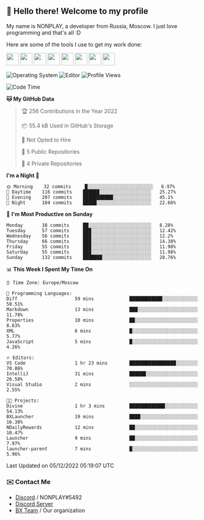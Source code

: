 ## :wave: Hello there! Welcome to my profile

My name is NONPLAY, a developer from Russia, Moscow. I just love programming and that's all :D

Here are some of the tools I use to get my work done:

<kbd><img height="32" src="https://img.icons8.com/color/2x/visual-studio-code-2019.png"></kbd>
<kbd><img height="32" src="https://img.icons8.com/color/2x/linux.png"></kbd>
<kbd><img height="32" src="https://img.icons8.com/fluent/2x/console.png"></kbd>
<kbd><img height="32" src="https://img.icons8.com/color/2x/open-source.png"></kbd>
<kbd><img height="32" src="https://img.icons8.com/color/2x/git.png"></kbd>
<kbd><img height="32" src="https://img.icons8.com/color/2x/nginx.png"></kbd>
<a href="?#gh-light-mode-only"><kbd><img height="32" src="https://img.icons8.com/metro/2x/mysql.png"></kbd></a>
<a href="?#gh-dark-mode-only"><kbd><img height="32" src="https://img.icons8.com/FFFFFF/metro/2x/mysql.png"></kbd></a>

![Operating System](https://img.shields.io/badge/OS-Windows%2010%20Pro-informational?style=for-the-badge&logo=Windows&logoColor=white&color=007ec6)
![Editor](https://img.shields.io/badge/Editor-VS%20Code-informational?style=for-the-badge&logo=Visual%20Studio%20Code&logoColor=white&color=007ec6)
![Profile Views](https://komarev.com/ghpvc/?username=NONPLAYT&color=blue&style=for-the-badge)

<!--START_SECTION:waka-->
![Code Time](http://img.shields.io/badge/Code%20Time-13%20hrs%2050%20mins-blue)

**🐱 My GitHub Data** 

> 🏆 256 Contributions in the Year 2022
 > 
> 📦 55.4 kB Used in GitHub's Storage 
 > 
> 🚫 Not Opted to Hire
 > 
> 📜 5 Public Repositories 
 > 
> 🔑 4 Private Repositories  
 > 
**I'm a Night 🦉** 

```text
🌞 Morning    32 commits     █░░░░░░░░░░░░░░░░░░░░░░░░   6.97% 
🌆 Daytime    116 commits    ██████░░░░░░░░░░░░░░░░░░░   25.27% 
🌃 Evening    207 commits    ███████████░░░░░░░░░░░░░░   45.1% 
🌙 Night      104 commits    █████░░░░░░░░░░░░░░░░░░░░   22.66%

```
📅 **I'm Most Productive on Sunday** 

```text
Monday       38 commits     ██░░░░░░░░░░░░░░░░░░░░░░░   8.28% 
Tuesday      57 commits     ███░░░░░░░░░░░░░░░░░░░░░░   12.42% 
Wednesday    56 commits     ███░░░░░░░░░░░░░░░░░░░░░░   12.2% 
Thursday     66 commits     ███░░░░░░░░░░░░░░░░░░░░░░   14.38% 
Friday       55 commits     ███░░░░░░░░░░░░░░░░░░░░░░   11.98% 
Saturday     55 commits     ███░░░░░░░░░░░░░░░░░░░░░░   11.98% 
Sunday       132 commits    ███████░░░░░░░░░░░░░░░░░░   28.76%

```


📊 **This Week I Spent My Time On** 

```text
⌚︎ Time Zone: Europe/Moscow

💬 Programming Languages: 
Diff                     59 mins             ████████████░░░░░░░░░░░░░   50.51% 
Markdown                 13 mins             ███░░░░░░░░░░░░░░░░░░░░░░   11.78% 
Properties               10 mins             ██░░░░░░░░░░░░░░░░░░░░░░░   8.63% 
XML                      6 mins              █░░░░░░░░░░░░░░░░░░░░░░░░   5.77% 
JavaScript               5 mins              █░░░░░░░░░░░░░░░░░░░░░░░░   4.26%

🔥 Editors: 
VS Code                  1 hr 23 mins        █████████████████░░░░░░░░   70.86% 
IntelliJ                 31 mins             ██████░░░░░░░░░░░░░░░░░░░   26.58% 
Visual Studio            2 mins              ░░░░░░░░░░░░░░░░░░░░░░░░░   2.55%

🐱‍💻 Projects: 
Divine                   1 hr 3 mins         █████████████░░░░░░░░░░░░   54.13% 
BXLauncher               19 mins             ████░░░░░░░░░░░░░░░░░░░░░   16.38% 
NDailyRewards            12 mins             ██░░░░░░░░░░░░░░░░░░░░░░░   10.47% 
Launcher                 9 mins              ██░░░░░░░░░░░░░░░░░░░░░░░   7.97% 
launcher-parent          7 mins              █░░░░░░░░░░░░░░░░░░░░░░░░   5.96%

```


 Last Updated on 05/12/2022 05:19:07 UTC
<!--END_SECTION:waka-->

### ✉️ Contact Me

- [Discord](https://discord.com/users/597087584090587177) / NONPLAY#5492
- [Discord Server](https://discord.gg/p7cxhw7E2M)
- [BX Team](https://github.com/BX-Team) / Our organization
